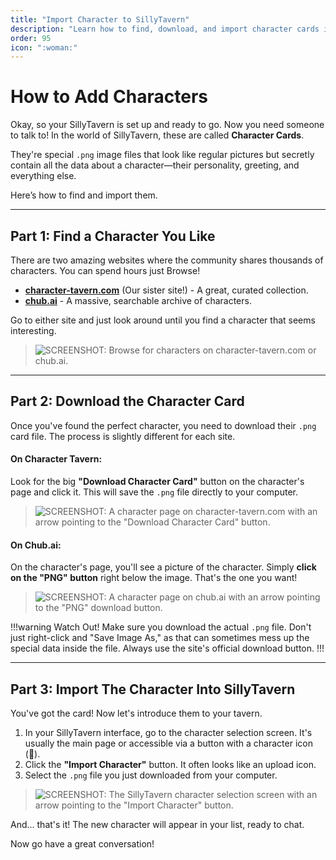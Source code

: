 ```yaml
---
title: "Import Character to SillyTavern"
description: "Learn how to find, download, and import character cards into SillyTavern from popular sites like Character Tavern and Chub.ai. Complete tutorial with screenshots and tips."
order: 95
icon: ":woman:"
---
```


# How to Add Characters

Okay, so your SillyTavern is set up and ready to go. Now you need someone to talk to! In the world of SillyTavern, these are called **Character Cards**.

They're special `.png` image files that look like regular pictures but secretly contain all the data about a character—their personality, greeting, and everything else.

Here’s how to find and import them.

---

## Part 1: Find a Character You Like

There are two amazing websites where the community shares thousands of characters. You can spend hours just Browse!

* **[character-tavern.com](https'://character-tavern.com)** (Our sister site!) - A great, curated collection.
* **[chub.ai](https://chub.ai/)** - A massive, searchable archive of characters.

Go to either site and just look around until you find a character that seems interesting.

> ![SCREENSHOT: Browse for characters on character-tavern.com or chub.ai.](./img/find-character.png)

---

## Part 2: Download the Character Card

Once you've found the perfect character, you need to download their `.png` card file. The process is slightly different for each site.

#### On Character Tavern:

Look for the big **"Download Character Card"** button on the character's page and click it. This will save the `.png` file directly to your computer.

> ![SCREENSHOT: A character page on character-tavern.com with an arrow pointing to the "Download Character Card" button.](./img/ct-download.png)

#### On Chub.ai:

On the character's page, you'll see a picture of the character. Simply **click on the "PNG" button** right below the image. That's the one you want!

> ![SCREENSHOT: A character page on chub.ai with an arrow pointing to the "PNG" download button.](./img/chub-download.png)

!!!warning Watch Out!
Make sure you download the actual `.png` file. Don't just right-click and "Save Image As," as that can sometimes mess up the special data inside the file. Always use the site's official download button.
!!!

---

## Part 3: Import The Character Into SillyTavern

You've got the card! Now let's introduce them to your tavern.

1.  In your SillyTavern interface, go to the character selection screen. It's usually the main page or accessible via a button with a character icon (👤).
2.  Click the **"Import Character"** button. It often looks like an upload icon.
3.  Select the `.png` file you just downloaded from your computer.

> ![SCREENSHOT: The SillyTavern character selection screen with an arrow pointing to the "Import Character" button.](./img/st-import-character.png)

And... that's it! The new character will appear in your list, ready to chat.

Now go have a great conversation!